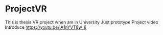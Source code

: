 # ProjectVR
This is thesis VR project when am in University Just prototype
      Project video Introduce
https://youtu.be/lA1nYVT8w_8

